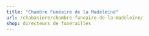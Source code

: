 ```yaml
---
title: "Chambre Funéaire de la Madeleine"
url: /chabaniere/chambre-funeaire-de-la-madeleine/
shop: directeurs de funérailles
---
```

